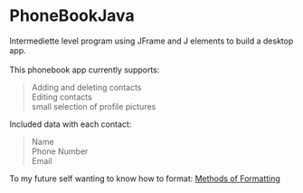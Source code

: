 # PhoneBookJava

Intermediette level program using JFrame and J elements to build a desktop app. <br> <br>
This phonebook app currently supports: <br>
> Adding and deleting contacts <br>
> Editing contacts <br>
> small selection of profile pictures <br>
  
Included data with each contact: <br>
> Name <br>
> Phone Number <br>
> Email <br>

To my future self wanting to know how to format: 
[Methods of Formatting](https://medium.com/analytics-vidhya/writing-github-readme-e593f278a796#:~:text=Line%20Breaks,more%20spaces%2C%20and%20hit%20enter)
